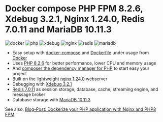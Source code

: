 # Docker compose PHP FPM 8.2.6, Xdebug 3.2.1, Nginx 1.24.0, Redis 7.0.11 and MariaDB 10.11.3

![docker](https://img.shields.io/badge/Docker-compose-brightgreen.svg)
![php](https://img.shields.io/badge/PHP_FPM-8.2.6-brightgreen.svg)
![xdebug](https://img.shields.io/badge/Xdebug-3.2.1-brightgreen.svg)
![nginx](https://img.shields.io/badge/nginx-1.24.0-brightgreen.svg)
![redis](https://img.shields.io/badge/Redis-7.0.11-brightgreen.svg)
![mariadb](https://img.shields.io/badge/MariaDB-10.11.3-brightgreen.svg)

* Easy setup with [docker-compose](https://docs.docker.com/compose/) and [Dockerfile](https://docs.docker.com/engine/reference/builder/) under usage from [Docker](https://www.docker.com)
* Uses [PHP 8.2.6](https://www.php.net) for better performance, lower CPU and memory usage
* And [composer the dependency manager for PHP](https://getcomposer.org) to start easy your project
* Built on the lightweight [nginx 1.24.0](https://nginx.org) webserver
* Debugging with [Xdebug 3.2.1](https://xdebug.org)
* [Redis 7.0.11](https://redis.io) as session storage, database, cache, streaming engine, and message broker
* Database storage with [MariaDB 10.11.3](https://mariadb.org)

See also:
[Blog-Post: Dockerize your PHP application with Nginx and PHP8 FPM](https://marc.it/dockerize-application-with-nginx-and-php8/)
